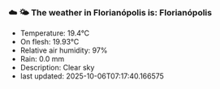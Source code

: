 ### ☁️ 🌤️  The weather in Florianópolis is: Florianópolis

- Temperature: 19.4°C
- On flesh: 19.93°C
- Relative air humidity: 97%
- Rain: 0.0 mm
- Description: Clear sky
- last updated: 2025-10-06T07:17:40.166575

